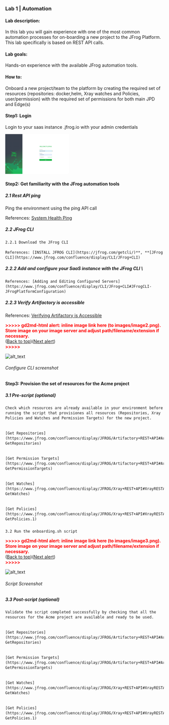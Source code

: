 ### Lab 1 | Automation


#### Lab description: 

In this lab you will gain experience with one of the most common automation processes for on-boarding a new project to the JFrog Platform. This lab specifically is based on REST API calls.


#### Lab goals:

Hands-on experience with the available JFrog automation tools.


#### How to:

Onboard a new project/team to the platform by creating the required set of resources (repositories: docker,helm, Xray watches and Policies, user/permission) with the required set of permissions for both main JPD and Edge(s)


#### Step1: Login

Login to your saas instance .jfrog.io with your admin credentials

<img src="../images/login.png" width="40%" height="40%" alt="alt_text" title="image_tooltip">


#### Step2: Get familiarity with the JFrog automation tools


##### 2.1 Rest API ping 

Ping the environment using the ping API call

References: [System Health Ping](https://www.jfrog.com/confluence/display/JFROG/Artifactory+REST+API#ArtifactoryRESTAPI-SystemHealthPing)


##### 2.2 JFrog CLI

	2.2.1 Download the JFrog CLI

	References: [INSTALL JFROG CLI](https://jfrog.com/getcli/)**, **[JFrog CLI](https://www.jfrog.com/confluence/display/CLI/JFrog+CLI)


##### 	2.2.2  Add and configure your SaaS instance with the JFrog CLI \
	References: [Adding and Editing Configured Servers](https://www.jfrog.com/confluence/display/CLI/JFrog+CLI#JFrogCLI-JFrogPlatformConfiguration)


##### 2.2.3 Verify Artifactory is accessible

References: [Verifying Artifactory is Accessible](https://www.jfrog.com/confluence/display/CLI/CLI+for+JFrog+Artifactory#CLIforJFrogArtifactory-VerifyingArtifactoryisAccessible)



<p id="gdcalert2" ><span style="color: red; font-weight: bold">>>>>>  gd2md-html alert: inline image link here (to images/image2.png). Store image on your image server and adjust path/filename/extension if necessary. </span><br>(<a href="#">Back to top</a>)(<a href="#gdcalert3">Next alert</a>)<br><span style="color: red; font-weight: bold">>>>>> </span></p>


![alt_text](images/image2.png "image_tooltip")



######  Configure CLI screenshot


#### Step3: Provision the set of resources for the Acme project


##### 3.1 Pre-script (optional)


    Check which resources are already available in your environment before running the script that provisiones all resources (Repositories, Xray Policies and Watches and Permission Targets) for the new project.


    [Get Repositories](https://www.jfrog.com/confluence/display/JFROG/Artifactory+REST+API#ArtifactoryRESTAPI-GetRepositories) 


    [Get Permission Targets](https://www.jfrog.com/confluence/display/JFROG/Artifactory+REST+API#ArtifactoryRESTAPI-GetPermissionTargets)


    [Get Watches](https://www.jfrog.com/confluence/display/JFROG/Xray+REST+API#XrayRESTAPI-GetWatches)


    [Get Policies](https://www.jfrog.com/confluence/display/JFROG/Xray+REST+API#XrayRESTAPI-GetPolicies.1)


##### 
    3.2 Run the onboarding.sh script



<p id="gdcalert3" ><span style="color: red; font-weight: bold">>>>>>  gd2md-html alert: inline image link here (to images/image3.png). Store image on your image server and adjust path/filename/extension if necessary. </span><br>(<a href="#">Back to top</a>)(<a href="#gdcalert4">Next alert</a>)<br><span style="color: red; font-weight: bold">>>>>> </span></p>


![alt_text](images/image3.png "image_tooltip")



###### Script Screenshot


##### 3.3 Post-script (optional)


    Validate the script completed successfully by checking that all the resources for the Acme project are available and ready to be used.


    [Get Repositories](https://www.jfrog.com/confluence/display/JFROG/Artifactory+REST+API#ArtifactoryRESTAPI-GetRepositories) 


    [Get Permission Targets](https://www.jfrog.com/confluence/display/JFROG/Artifactory+REST+API#ArtifactoryRESTAPI-GetPermissionTargets)


    [Get Watches](https://www.jfrog.com/confluence/display/JFROG/Xray+REST+API#XrayRESTAPI-GetWatches)


    [Get Policies](https://www.jfrog.com/confluence/display/JFROG/Xray+REST+API#XrayRESTAPI-GetPolicies.1)

